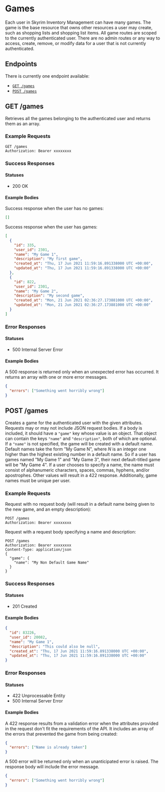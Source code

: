 # Games

Each user in Skyrim Inventory Management can have many games. The game is the base resource that owns other resources a user may create, such as shopping lists and shopping list items. All game routes are scoped to the currently authenticated user. There are no admin routes or any way to access, create, remove, or modify data for a user that is not currently authenticated.

## Endpoints

There is currently one endpoint available:

* [`GET /games`](#get-games)
* [`POST /games`](#post-games)

## GET /games

Retrieves all the games belonging to the authenticated user and returns them as an array.

### Example Requests

```
GET /games
Authorization: Bearer xxxxxxxx
```

### Success Responses

#### Statuses

* 200 OK

#### Example Bodies

Success response when the user has no games:
```json
[]
```

Success response when the user has games:
```json
[
  {
    "id": 335,
    "user_id": 2301,
    "name": "My Game 1",
    "description": "My first game",
    "created_at": "Thu, 17 Jun 2021 11:59:16.891338000 UTC +00:00",
    "updated_at": "Thu, 17 Jun 2021 11:59:16.891338000 UTC +00:00"
  },
  {
    "id": 822,
    "user_id": 2301,
    "name": "My Game 2",
    "description": "My second game",
    "created_at": "Mon, 21 Jun 2021 02:36:27.173881000 UTC +00:00",
    "updated_at": "Mon, 21 Jun 2021 02:36:27.173881000 UTC +00:00"
  }
]
```

### Error Responses

#### Statuses

* 500 Internal Server Error

#### Example Bodies

A 500 response is returned only when an unexpected error has occurred. It returns an array with one or more error messages.
```json
{
  "errors": ["Something went horribly wrong"]
}
```

## POST /games

Creates a game for the authenticated user with the given attributes. Requests may or may not include JSON request bodies. If a body is included, it should have a `"game"` key whose value is an object. That object can contain the keys `"name"` and `"description"`, both of which are optional. If a `"name"` is not specified, the game will be created with a default name. Default names take the form "My Game N", where _N_ is an integer one higher than the highest existing number in a default name. So if a user has games named "My Game 1" and "My Game 3", their next default-titled game will be "My Game 4". If a user chooses to specify a name, the name must consist of alphanumeric characters, spaces, commas, hyphens, and/or apostrophes. Other values will result in a 422 response. Additionally, game names must be unique per user.

### Example Requests

Request with no request body (will result in a default name being given to the new game, and an empty description):
```
POST /games
Authorization: Bearer xxxxxxxx
```

Request with a request body specifying a name and description:
```
POST /games
Authorization: Bearer xxxxxxxx
Content-Type: application/json
{
  "game": {
    "name": "My Non Default Game Name"
  }
}
```

### Success Responses

#### Statuses

* 201 Created

#### Example Bodies

```json
{
  "id": 83226,
  "user_id": 20082,
  "name": "My Game 1",
  "description": "This could also be null",
  "created_at": "Thu, 17 Jun 2021 11:59:16.891338000 UTC +00:00",
  "updated_at": "Thu, 17 Jun 2021 11:59:16.891338000 UTC +00:00"
}
```

### Error Responses

#### Statuses

* 422 Unprocessable Entity
* 500 Internal Server Error

#### Example Bodies

A 422 response results from a validation error when the attributes provided in the request don't fit the requirements of the API. It includes an array of the errors that prevented the game from being created:
```json
{
  "errors": ["Name is already taken"]
}
```

A 500 error will be returned only when an unanticipated error is raised. The response body will include the error message.
```json
{
  "errors": ["Something went horribly wrong"]
}
```
